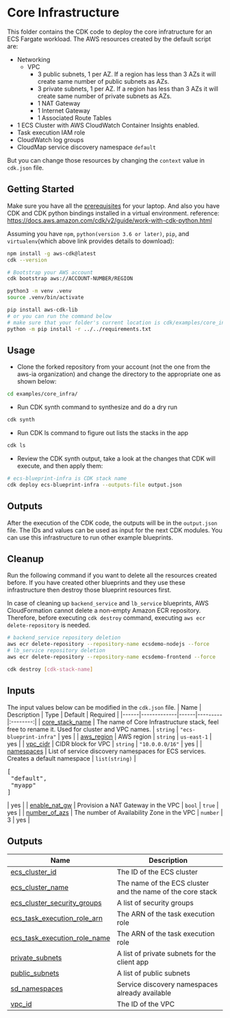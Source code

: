 # Core Infrastructure
This folder contains the CDK code to deploy the core infratructure for an ECS Fargate workload. The AWS resources created by the default script are:
* Networking
  * VPC
    * 3 public subnets, 1 per AZ. If a region has less than 3 AZs it will create same number of public subnets as AZs.
    * 3 private subnets, 1 per AZ. If a region has less than 3 AZs it will create same number of private subnets as AZs.
    * 1 NAT Gateway
    * 1 Internet Gateway
    * 1 Associated Route Tables
* 1 ECS Cluster with AWS CloudWatch Container Insights enabled.
* Task execution IAM role
* CloudWatch log groups
* CloudMap service discovery namespace `default`

But you can change those resources by changing the `context` value in `cdk.json` file.

## Getting Started
Make sure you have all the [prerequisites](../../README.md) for your laptop.
And also you have CDK and CDK python bindings installed in a virtual environment.
reference: https://docs.aws.amazon.com/cdk/v2/guide/work-with-cdk-python.html

Assuming you have `npm`, `python(version 3.6 or later)`, `pip`, and `virtualenv`(which above link provides details to download):
```bash
npm install -g aws-cdk@latest
cdk --version

# Bootstrap your AWS account
cdk bootstrap aws://ACCOUNT-NUMBER/REGION

python3 -m venv .venv
source .venv/bin/activate

pip install aws-cdk-lib
# or you can run the command below
# make sure that your folder's current location is cdk/examples/core_infra
python -m pip install -r ../../requirements.txt
```

## Usage

* Clone the forked repository from your account (not the one from the aws-ia organization) and change the directory to the appropriate one as shown below:
```bash
cd examples/core_infra/
```
* Run CDK synth command to synthesize and do a dry run
```bash
cdk synth
```
* Run CDK ls command to figure out lists the stacks in the app
```bash
cdk ls
```
* Review the CDK synth output, take a look at the changes that CDK will execute, and then apply them:
```bash
# ecs-blueprint-infra is CDK stack name
cdk deploy ecs-blueprint-infra --outputs-file output.json
```

## Outputs

After the execution of the CDK code, the outputs will be in the `output.json` file. The IDs and values can be used as input for the next CDK modules. You can use this infrastructure to run other example blueprints.

## Cleanup

Run the following command if you want to delete all the resources created before. If you have created other blueprints and they use these infrastructure then destroy those blueprint resources first.

In case of cleaning up `backend_service` and `lb_service` blueprints, AWS CloudFormation cannot delete a non-empty Amazon ECR repository. Therefore, before executing `cdk destroy` command, executing `aws ecr delete-repository` is needed.

```bash
# backend_service repository deletion
aws ecr delete-repository --repository-name ecsdemo-nodejs --force
# lb_service repository deletion
aws ecr delete-repository --repository-name ecsdemo-frontend --force
```

```bash
cdk destroy [cdk-stack-name]
```

## Inputs

The input values ​​below can be modified in the `cdk.json` file.
| Name | Description | Type | Default | Required |
|------|-------------|------|---------|:--------:|
| <a name="input_core_stack_name"></a> [core\_stack\_name](#input\_core\_stack\_name) | The name of Core Infrastructure stack, feel free to rename it. Used for cluster and VPC names. | `string` | `"ecs-blueprint-infra"` | yes |
| <a name="input_aws_region"></a> [aws\_region](#input\_aws\_region) | AWS region | `string` | `us-east-1` | yes |
| <a name="input_vpc_cidr"></a> [vpc\_cidr](#input\_vpc\_cidr) | CIDR block for VPC | `string` | `"10.0.0.0/16"` | yes |
| <a name="input_namespaces"></a> [namespaces](#input\_namespaces) | List of service discovery namespaces for ECS services. Creates a default namespace | `list(string)` | <pre>[<br>  "default",<br>  "myapp"<br>]</pre> | yes |
| <a name="input_enable_nat_gw"></a> [enable\_nat\_gw](#input\_enable\_nat\_gw) | Provision a NAT Gateway in the VPC | `bool` | `true` | yes |
| <a name="input_number_of_azs"></a> [number\_of\_azs](#input\_number\_of\_azs) | The number of Availability Zone in the VPC | `number` | 3 | yes |


## Outputs

| Name | Description |
|------|-------------|
| <a name="output_ecs_cluster_id"></a> [ecs\_cluster\_id](#output\_ecs\_cluster\_id) | The ID of the ECS cluster |
| <a name="output_ecs_cluster_name"></a> [ecs\_cluster\_name](#output\_ecs\_cluster\_name) | The name of the ECS cluster and the name of the core stack |
| <a name="output_ecs_cluster_security_groups"></a> [ecs\_cluster\_security\_groups](#output\_ecs\_cluster\_security\_groups) | A list of security groups |
| <a name="output_ecs_task_execution_role_arn"></a> [ecs\_task\_execution\_role\_arn](#output\_ecs\_task\_execution\_role\_arn) | The ARN of the task execution role |
| <a name="output_ecs_task_execution_role_name"></a> [ecs\_task\_execution\_role\_name](#output\_ecs\_task\_execution\_role\_name) | The ARN of the task execution role |
| <a name="output_private_subnets"></a> [private\_subnets](#output\_private\_subnets) | A list of private subnets for the client app |
| <a name="output_public_subnets"></a> [public\_subnets](#output\_public\_subnets) | A list of public subnets |
| <a name="output_sd_namespaces"></a> [sd\_namespaces](#output\_sd\_namespaces) | Service discovery namespaces already available |
| <a name="output_vpc_id"></a> [vpc\_id](#output\_vpc\_id) | The ID of the VPC |
